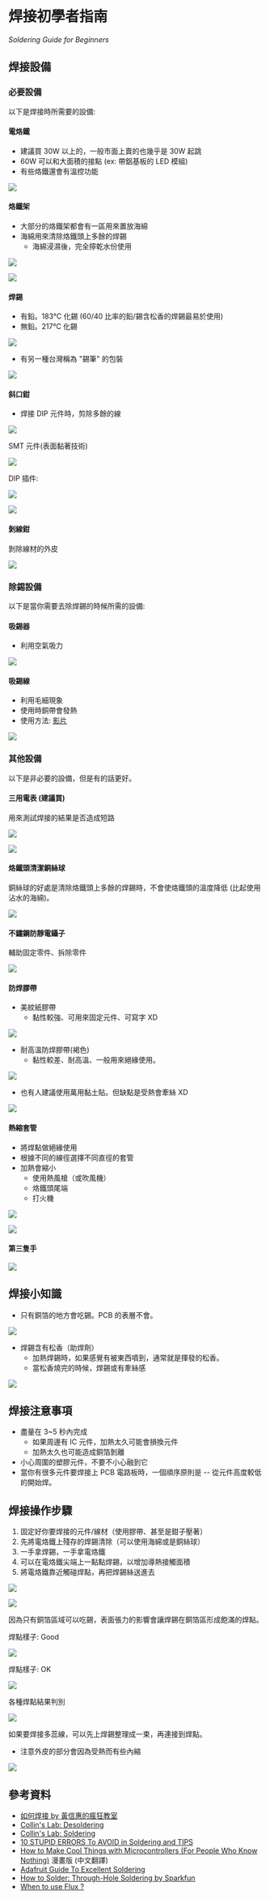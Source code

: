 # 焊接初學者指南

*Soldering Guide for Beginners*  

## 焊接設備

### 必要設備

以下是焊接時所需要的設備:

#### 電烙鐵

* 建議買 30W 以上的，一般市面上賣的也幾乎是 30W 起跳
* 60W 可以和大面積的接點 (ex: 帶鋁基板的 LED 模組)
* 有些烙鐵還會有溫控功能

![](images/soldering_01.jpg)


#### 烙鐵架

* 大部分的烙鐵架都會有一區用來置放海綿
* 海綿用來清除烙鐵頭上多餘的焊錫
	* 海綿浸濕後，完全擰乾水份使用

![](images/soldering_02.jpg)

![](images/soldering_03.jpg)

#### 焊錫

* 有鉛。183℃ 化錫 (60/40 比率的鉛/錫含松香的焊錫最易於使用)
* 無鉛。217℃ 化錫

![](images/soldering_07.jpg)

* 有另一種台灣稱為 "錫筆" 的包裝

![](images/soldering_13.jpg)

#### 斜口鉗

* 焊接 DIP 元件時，剪除多餘的線

![](images/soldering_06.jpg)


SMT 元件(表面黏著技術)

![](images/soldering_12.jpg)


DIP 插件:

![](images/soldering_13.png)

![](images/soldering_19.jpg)


#### 剝線鉗

剝除線材的外皮

![](images/soldering_05.jpg)


### 除錫設備

以下是當你需要去除焊錫的時候所需的設備:

#### 吸錫器

* 利用空氣吸力

![](images/soldering_11.png)


#### 吸錫線

* 利用毛細現象
* 使用時銅帶會發熱
* 使用方法: [影片](https://www.youtube.com/watch?v=BrAJpz9Mdm4)

![](images/soldering_12.png)


### 其他設備

以下是非必要的設備，但是有的話更好。

#### 三用電表 (建議買)

用來測試焊接的結果是否造成短路

![](images/soldering_04.jpg)

![](images/soldering_15.jpg)


#### 烙鐵頭清潔銅絲球

銅絲球的好處是清除烙鐵頭上多餘的焊錫時，不會使烙鐵頭的溫度降低 (比起使用沾水的海綿)。

![](images/soldering_11.jpg)


#### 不鏽鋼防靜電鑷子

輔助固定零件、拆除零件

![](images/soldering_08.jpg)


#### 防焊膠帶

* 美紋紙膠帶
	* 黏性較強、可用來固定元件、可寫字 XD

![](images/soldering_09.jpg)

* 耐高溫防焊膠帶(褐色)
	* 黏性較差、耐高溫、一般用來絕緣使用。

![](images/soldering_10.jpg)

* 也有人建議使用萬用黏土貼。但缺點是受熱會牽絲 XD

![](images/soldering_17.jpg)


#### 熱縮套管

* 將焊點做絕緣使用
* 根據不同的線徑選擇不同直徑的套管
* 加熱會縮小
	* 使用熱風槍（或吹風機）
	* 烙鐵頭尾端
	* 打火機

![](images/soldering_22.png)

![](images/soldering_23.png)


#### 第三隻手

![](images/soldering_16.jpg) 


## 焊接小知識

* 只有銅箔的地方會吃錫。PCB 的表層不會。

![](images/soldering_14.jpg) 


* 焊錫含有松香（助焊劑）
	* 加熱焊錫時，如果感覺有被東西噴到，通常就是揮發的松香。
	* 當松香燒完的時候，焊錫或有牽絲感

![](images/soldering_18.jpg)


## 焊接注意事項

* 盡量在 3~5 秒內完成
	* 如果周邊有 IC 元件，加熱太久可能會損換元件
	* 加熱太久也可能造成銅箔剝離
* 小心周圍的塑膠元件，不要不小心融到它
* 當你有很多元件要焊接上 PCB 電路板時，一個順序原則是 -- 從元件高度較低的開始焊。 


## 焊接操作步驟

1. 固定好你要焊接的元件/線材（使用膠帶、甚至是鉗子壓著）
2. 先將電烙鐵上殘存的焊錫清除（可以使用海綿或是銅絲球）
3. 一手拿焊錫，一手拿電烙鐵
4. 可以在電烙鐵尖端上一點點焊錫，以增加導熱接觸面積
5. 將電烙鐵靠近觸碰焊點，再把焊錫絲送進去

![](images/soldering_09.gif)

![](images/soldering_10.gif) 

因為只有銅箔區域可以吃錫，表面張力的影響會讓焊錫在銅箔區形成飽滿的焊點。


焊點樣子: Good

![](images/soldering_19.png)

焊點樣子: OK

![](images/soldering_20.png)

各種焊點結果判別

![](images/soldering_20.jpg)


如果要焊接多蕊線，可以先上焊錫整理成一束，再連接到焊點。

* 注意外皮的部分會因為受熱而有些內縮

![](images/soldering_21.gif)



## 參考資料

* [如何焊接 by 黃信惠的瘋狂教室](https://www.davidhuanglab.com/solderingiron?fbclid=IwAR01_P67pcvMrxJvvaOfSDN_Xe_xbITE-iQzLNZHjMKZCOcO6CuRAoc30Y0)
* [Collin's Lab: Desoldering](https://www.youtube.com/watch?v=N_dvf45hN6Y)
* [Collin's Lab: Soldering](https://www.youtube.com/watch?v=QKbJxytERvg&t=153s)
* [10 STUPID ERRORS To AVOID in Soldering and TIPS](https://www.youtube.com/watch?v=Fp37DPZVdRI)
* [How to Make Cool Things with Microcontrollers (For People Who Know Nothing)](http://mightyohm.com/files/soldercomic/translations/FullSolderComicChineseTraditional.pdf) 漫畫版 (中文翻譯)
* [Adafruit Guide To Excellent Soldering](https://learn.adafruit.com/adafruit-guide-excellent-soldering?view=all)
* [How to Solder: Through-Hole Soldering by Sparkfun](https://learn.sparkfun.com/tutorials/how-to-solder-through-hole-soldering/all)
* [When to use Flux ?](https://www.youtube.com/watch?v=tfIwHuGzUEk)